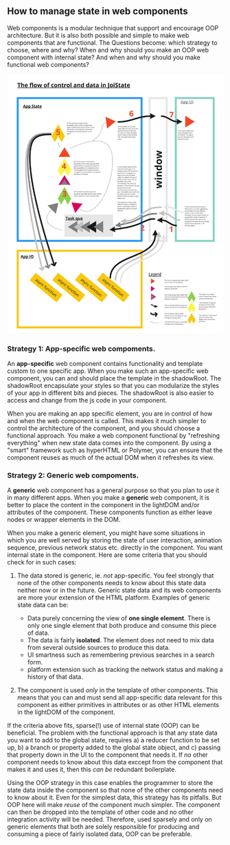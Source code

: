 ## How to manage state in web components
Web components is a modular technique that support and encourage OOP architecture. 
But it is also both possible and simple to make web components that are functional.
The Questions become: which strategy to choose, where and why? 
When and why should you make an OOP web component with internal state?
And when and why should you make functional web components?

![alt text](JoiState_overview.jpg "Overview of JoiState with UI description")

### Strategy 1: App-specific web compoments.
An **app-specific** web component contains functionality and template custom to one
specific app. When you make such an app-specific web component, you can and should place 
the template in the shadowRoot. The shadowRoot encapsulate your styles so that you can 
modularize the styles of your app in different bits and pieces. The shadowRoot is also 
easier to access and change from the js code in your component.

When you are making an app specific element, you are in control of how and when the web 
component is called. This makes it much simpler to control the architecture of the 
component, and you should choose a functional approach. You make a web component 
functional by "refreshing everything" when new state data comes into the component.
By using a "smart" framework such as hyperHTML or Polymer, you can ensure that the 
component reuses as much of the actual DOM when it refreshes its view. 

### Strategy 2: Generic web compoments.
A **generic** web component has a general purpose so that you plan to use it in 
many different apps. When you make a **generic** web component, it is better to place 
the content in the component in the lightDOM and/or attributes of the component.
These components function as either leave nodes or wrapper elements in the DOM.

When you make a generic element, you might have some situations in which you are 
well served by storing the state of user interaction, animation sequence, previous 
network status etc. directly in the component. You want internal state in the 
component. Here are some criteria that you should check for in such cases:
1) The data stored is generic, ie. *not* app-specific. You feel strongly that none 
of the other components needs to know about this state data neither now or in the 
future. Generic state data and its web components are more your extension of the HTML
platform. Examples of generic state data can be:
   * Data purely concerning the view of **one single element**. There is only one 
   single element that both produce and consume this piece of data.
   * The data is fairly **isolated**. The element does not need to mix data from 
   several outside sources to produce this data.
   * UI smartness such as remembering previous searches in a search form.
   * platform extension such as tracking the network status and making a history of
   that data.  

2) The component is used *only* in the template of other components. This means
that you can and must send all app-specific data relevant for this component as either
primitives in attributes or as other HTML elements in the lightDOM of the component.

If the criteria above fits, sparse(!) use of internal state (OOP) can be beneficial.
The problem with the functional approach is that any state data you want to add to the
global state, requires a) a reducer function to be set up, b) a branch or property added
to the global state object, and c) passing that property down in the UI to the component 
that needs it. If *no* other component needs to know about this data exccept from the 
component that makes it and uses it, then this *can be* redundant boilerplate. 

Using the OOP strategy in this case enables the programmer to store the state data 
inside the component so that none of the other components need to know about it. 
Even for the simplest data, this strategy has its pitfalls. But OOP here will make 
*reuse* of the component much simpler. The component can then be dropped into the
template of other code and no other integration activity will be needed. Therefore,
used sparsely and only on generic elements that both are solely responsible for 
producing and consuming a piece of fairly isolated data, OOP can be preferable.